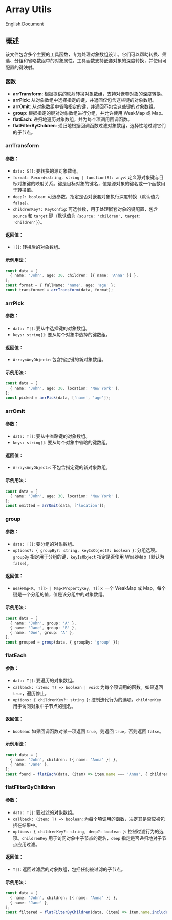 # Array Utils
[English Document](https://github.com/JsonLee12138/frontend-factory/blob/main/packages/utils/docs/arr/README.en.md)

## 概述

该文件包含多个主要的工具函数，专为处理对象数组设计。它们可以帮助转换、筛选、分组和省略数组中的对象属性。工具函数支持嵌套对象的深度转换，并使用可配置的键映射。

### 函数

- **arrTransform**: 根据提供的映射转换对象数组，支持对嵌套对象的深度转换。
- **arrPick**: 从对象数组中选择指定的键，并返回仅包含这些键的对象数组。
- **arrOmit**: 从对象数组中省略指定的键，并返回不包含这些键的对象数组。
- **group**: 根据指定的键对对象数组进行分组，并允许使用 WeakMap 或 Map。
- **flatEach**: 递归地遍历对象数组，并为每个项调用回调函数。
- **flatFilterByChildren**: 递归地根据回调函数过滤对象数组，选择性地过滤它们的子节点。

### arrTransform

#### 参数：
- `data: S[]`: 要转换的源对象数组。
- `format: Record<string, string | function(S): any>`: 定义源对象键与目标对象键的映射关系。键是目标对象的键名，值是源对象的键名或一个函数用于转换值。
- `deep?: boolean`: 可选参数，指定是否对嵌套对象执行深度转换（默认值为 `false`）。
- `childrenKey?: KeyConfig`: 可选参数，用于处理嵌套对象的键配置，包含 `source` 和 `target` 键（默认值为 `{source: 'children', target: 'children'}`）。

#### 返回值：
- `T[]`: 转换后的对象数组。

#### 示例用法：
```typescript
const data = [
  { name: 'John', age: 30, children: [{ name: 'Anna' }] },
];
const format = { fullName: 'name', age: 'age' };
const transformed = arrTransform(data, format);
```

### arrPick

#### 参数：
- `data: T[]`: 要从中选择键的对象数组。
- `keys: string[]`: 要从每个对象中选择的键数组。

#### 返回值：
- `Array<AnyObject>`: 包含指定键的新对象数组。

#### 示例用法：
```typescript
const data = [
  { name: 'John', age: 30, location: 'New York' },
];
const picked = arrPick(data, ['name', 'age']);
```

### arrOmit

#### 参数：
- `data: T[]`: 要从中省略键的对象数组。
- `keys: string[]`: 要从每个对象中省略的键数组。

#### 返回值：
- `Array<AnyObject>`: 不包含指定键的新对象数组。

#### 示例用法：
```typescript
const data = [
  { name: 'John', age: 30, location: 'New York' },
];
const omitted = arrOmit(data, ['location']);
```

### group

#### 参数：
- `data: T[]`: 要分组的对象数组。
- `options?: { groupBy?: string, keyIsObject?: boolean }`: 分组选项。`groupBy` 指定用于分组的键，`keyIsObject` 指定是否使用 WeakMap（默认为 `false`）。

#### 返回值：
- `WeakMap<K, T[]> | Map<PropertyKey, T[]>`: 一个 WeakMap 或 Map，每个键是一个分组的值，值是该分组中的对象数组。

#### 示例用法：
```typescript
const data = [
  { name: 'John', group: 'A' },
  { name: 'Jane', group: 'B' },
  { name: 'Doe', group: 'A' },
];
const grouped = group(data, { groupBy: 'group' });
```

### flatEach

#### 参数：
- `data: T[]`: 要遍历的对象数组。
- `callback: (item: T) => boolean | void`: 为每个项调用的函数。如果返回 `true`，遍历停止。
- `options: { childrenKey?: string }`: 控制迭代行为的选项。`childrenKey` 用于访问对象中子节点的键名。

#### 返回值：
- `boolean`: 如果回调函数对某一项返回 `true`，则返回 `true`，否则返回 `false`。

#### 示例用法：
```typescript
const data = [
  { name: 'John', children: [{ name: 'Anna' }] },
  { name: 'Jane' },
];
const found = flatEach(data, (item) => item.name === 'Anna', { childrenKey: 'children' });
```

### flatFilterByChildren

#### 参数：
- `data: T[]`: 要过滤的对象数组。
- `callback: (item: T) => boolean`: 为每个项调用的函数，决定其是否应被包括在结果中。
- `options: { childrenKey?: string, deep?: boolean }`: 控制过滤行为的选项。`childrenKey` 用于访问对象中子节点的键名，`deep` 指定是否递归地对子节点应用过滤。

#### 返回值：
- `T[]`: 返回过滤后的对象数组，包括任何被过滤的子节点。

#### 示例用法：
```typescript
const data = [
  { name: 'John', children: [{ name: 'Anna' }] },
  { name: 'Jane' },
];
const filtered = flatFilterByChildren(data, (item) => item.name.includes('J'), { childrenKey: 'children', deep: true });
```
